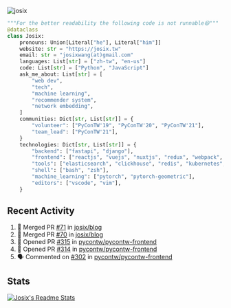![josix](https://komarev.com/ghpvc/?username=josix)
```python
"""For the better readability the following code is not runnable😆"""
@dataclass
class Josix:
    pronouns: Union[Literal["he"], Literal["him"]]
    website: str = "https://josix.tw"
    email: str = "josixwang(at)gmail.com"
    languages: List[str] = ["zh-tw", "en-us"]
    code: List[str] = ["Python", "JavaScript"]
    ask_me_about: List[str] = [
        "web dev",
        "tech",
        "machine learning",
        "recommender system",
        "network embedding",
    ]
    communities: Dict[str, List[str]] = {
        "volunteer": ["PyConTW'19", "PyConTW'20", "PyConTW'21"],
        "team_lead": ["PyConTW'21"],
    }
    technologies: Dict[str, List[str]] = {
        "backend": ["fastapi", "django"],
        "frontend": ["reactjs", "vuejs", "nuxtjs", "redux", "webpack", "tailwindcss"],
        "tools": ["elasticsearch", "clickhouse", "redis", "kubernetes", "docker"],
        "shell": ["bash", "zsh"],
        "machine_learning": ["pytorch", "pytorch-geometric"],
        "editors": ["vscode", "vim"],
    }
```
## Recent Activity
<!--START_SECTION:activity-->
1. 🎉 Merged PR [#71](https://github.com/josix/blog/pull/71) in [josix/blog](https://github.com/josix/blog)
2. 🎉 Merged PR [#70](https://github.com/josix/blog/pull/70) in [josix/blog](https://github.com/josix/blog)
3. 💪 Opened PR [#315](https://github.com/pycontw/pycontw-frontend/pull/315) in [pycontw/pycontw-frontend](https://github.com/pycontw/pycontw-frontend)
4. 💪 Opened PR [#314](https://github.com/pycontw/pycontw-frontend/pull/314) in [pycontw/pycontw-frontend](https://github.com/pycontw/pycontw-frontend)
5. 🗣 Commented on [#302](https://github.com/pycontw/pycontw-frontend/issues/302) in [pycontw/pycontw-frontend](https://github.com/pycontw/pycontw-frontend)
<!--END_SECTION:activity-->



## Stats
[![Josix's Readme Stats](https://github-readme-stats.vercel.app/api?username=josix&show_icons=true&theme=default&count_private=true&card_width=400)](https://github.com/anuraghazra/github-readme-stats)
